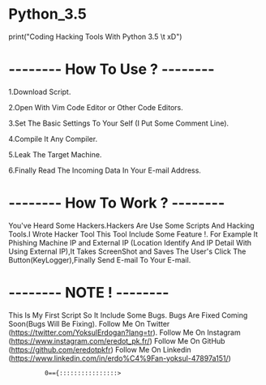 # Python_3.5
print("Coding Hacking Tools With Python 3.5 \t xD")

# -------- How To Use ? -------- #

1.Download Script.

2.Open With Vim Code Editor or Other Code Editors.

3.Set The Basic Settings To Your Self (I Put Some Comment Line).

4.Compile It Any Compiler.

5.Leak The Target Machine.

6.Finally Read The Incoming Data In Your E-mail Address.

# -------- How To Work ? -------- #

You've Heard Some Hackers.Hackers Are Use Some Scripts And Hacking Tools.I Wrote Hacker Tool This Tool Include Some Feature !.
For Example It Phishing Machine IP and External IP (Location Identify And IP Detail With Using External IP),It Takes ScreenShot and Saves The User's Click The Button(KeyLogger),Finally Send E-mail To Your E-mail.

# -------- NOTE ! -------- #

This Is My First Script So It Include Some Bugs.
Bugs Are Fixed Coming Soon(Bugs Will Be Fixing).
Follow Me On Twitter (https://twitter.com/YoksulErdogan?lang=tr).
Follow Me On Instagram (https://www.instagram.com/eredot_pk.fr/)
Follow Me On GitHub (https://github.com/eredotpkfr)
Follow Me On Linkedin (https://www.linkedin.com/in/erdo%C4%9Fan-yoksul-47897a151/)
      
              0=={::::::::::::::::>
